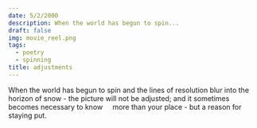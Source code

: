 ```yaml
---
date: 5/2/2000
description: When the world has begun to spin...
draft: false
img: movie_reel.png
tags:
  - poetry
  - spinning
title: adjustments
---
```


When the world has begun to spin
and the lines of resolution blur into the horizon of snow -
the picture will not be adjusted;
and it sometimes becomes necessary to know
    more than your place -
but a reason for staying put.
